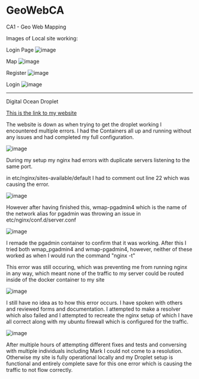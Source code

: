 # GeoWebCA
CA1 - Geo Web Mapping

Images of Local site working:

Login Page
![image](https://user-images.githubusercontent.com/55672334/200960225-3efcc3a3-7850-4892-bb95-e864f3555a05.png)

Map
![image](https://user-images.githubusercontent.com/55672334/200960764-82cadd66-0ae3-40db-beb6-a8245eefafea.png)

Register
![image](https://user-images.githubusercontent.com/55672334/200960515-9cab7b3d-c29b-462d-93e3-0332b61d7c0a.png)

Login
![image](https://user-images.githubusercontent.com/55672334/200960608-75b9038f-4006-446c-8477-bc154618a493.png)

---

Digital Ocean Droplet

[This is the link to my website](https://www.aleckeane.xyz)

The website is down as when trying to get the droplet working I encountered multiple errors.
I had the Containers all up and running without any issues and had completed my full configuration.

![image](https://user-images.githubusercontent.com/55672334/200961227-ef1b4f38-5dc9-4a7a-aae9-f8feb282ceb3.png)

During my setup my nginx had errors with duplicate servers listening to the same port.

in etc/nginx/sites-available/default I had to comment out line 22 which was causing the error.

![image](https://user-images.githubusercontent.com/55672334/200961388-9925b6fe-2cd9-4cee-b87e-b548f0d7f6d7.png)

However after having finished this, wmap-pgadmin4 which is the name of the network alias for pgadmin was throwing an issue in etc/nginx/conf.d/server.conf

![image](https://user-images.githubusercontent.com/55672334/200961547-9c0a6491-8231-4de5-b8ea-76af8a03ca9f.png)

I remade the pgadmin container to confirm that it was working.
After this I tried both wmap_pgadmin4 and wmap-pgadmin4, however, neither of these worked as when I would run the command "nginx -t"

This error was still occuring, which was preventing me from running nginx in any way, which meant none of the traffic to my server could be routed inside of the docker container to my site

![image](https://user-images.githubusercontent.com/55672334/200961744-37375609-f71e-47a7-ad46-3becacb8dfa4.png)

I still have no idea as to how this error occurs. I have spoken with others and reviewed forms and documentation.
I attempted to make a resolver which also failed and I attempted to recreate the nginx setup of which I have all correct along with my ubuntu firewall which is configured for the traffic.

![image](https://user-images.githubusercontent.com/55672334/200961919-6f230126-336c-4331-a450-7f8ff3eb0a2f.png)

After multiple hours of attempting different fixes and tests and conversing with multiple individuals including Mark I could not come to a resolution.
Otherwise my site is fully operational locally and my Droplet setup is functional and entirely complete save for this one error which is causing the traffic to not flow correctly.
